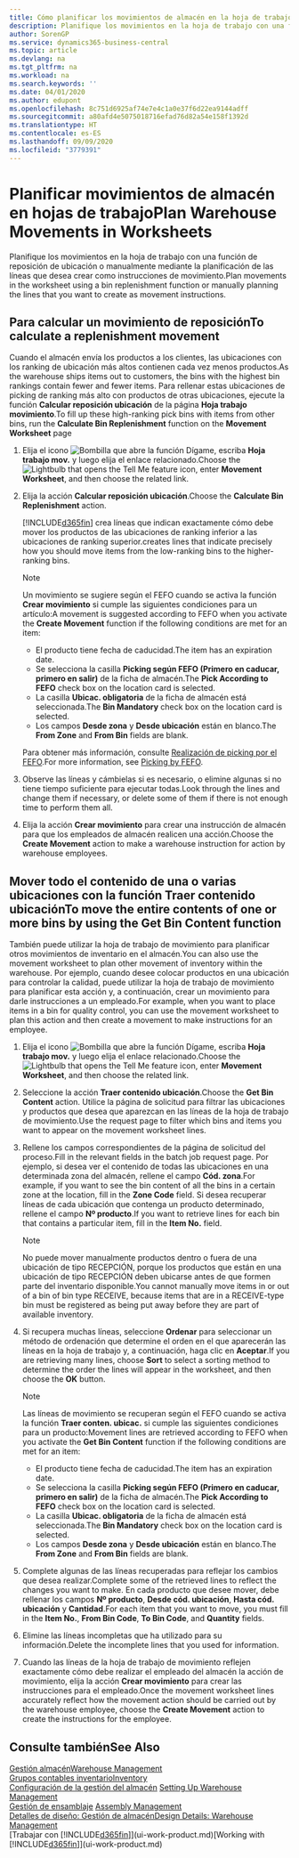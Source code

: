 ```yaml
---
title: Cómo planificar los movimientos de almacén en la hoja de trabajo | Documentos de Microsoft
description: Planifique los movimientos en la hoja de trabajo con una función de reposición de ubicación o manualmente mediante la planificación de las líneas que desea crear como instrucciones de movimiento.
author: SorenGP
ms.service: dynamics365-business-central
ms.topic: article
ms.devlang: na
ms.tgt_pltfrm: na
ms.workload: na
ms.search.keywords: ''
ms.date: 04/01/2020
ms.author: edupont
ms.openlocfilehash: 8c751d6925af74e7e4c1a0e37f6d22ea9144adff
ms.sourcegitcommit: a80afd4e5075018716efad76d82a54e158f1392d
ms.translationtype: HT
ms.contentlocale: es-ES
ms.lasthandoff: 09/09/2020
ms.locfileid: "3779391"
---
```

# <a name="plan-warehouse-movements-in-worksheets"></a><span data-ttu-id="12768-103">Planificar movimientos de almacén en hojas de trabajo</span><span class="sxs-lookup"><span data-stu-id="12768-103">Plan Warehouse Movements in Worksheets</span></span>
<span data-ttu-id="12768-104">Planifique los movimientos en la hoja de trabajo con una función de reposición de ubicación o manualmente mediante la planificación de las líneas que desea crear como instrucciones de movimiento.</span><span class="sxs-lookup"><span data-stu-id="12768-104">Plan movements in the worksheet using a bin replenishment function or manually planning the lines that you want to create as movement instructions.</span></span>  

## <a name="to-calculate-a-replenishment-movement"></a><span data-ttu-id="12768-105">Para calcular un movimiento de reposición</span><span class="sxs-lookup"><span data-stu-id="12768-105">To calculate a replenishment movement</span></span>  
<span data-ttu-id="12768-106">Cuando el almacén envía los productos a los clientes, las ubicaciones con los ranking de ubicación más altos contienen cada vez menos productos.</span><span class="sxs-lookup"><span data-stu-id="12768-106">As the warehouse ships items out to customers, the bins with the highest bin rankings contain fewer and fewer items.</span></span> <span data-ttu-id="12768-107">Para rellenar estas ubicaciones de picking de ranking más alto con productos de otras ubicaciones, ejecute la función **Calcular reposición ubicación** de la página **Hoja trabajo movimiento**.</span><span class="sxs-lookup"><span data-stu-id="12768-107">To fill up these high-ranking pick bins with items from other bins, run the **Calculate Bin Replenishment** function on the **Movement Worksheet** page</span></span>

1.  <span data-ttu-id="12768-108">Elija el icono ![Bombilla que abre la función Dígame](media/ui-search/search_small.png "Dígame qué desea hacer"), escriba **Hoja trabajo mov.** y luego elija el enlace relacionado.</span><span class="sxs-lookup"><span data-stu-id="12768-108">Choose the ![Lightbulb that opens the Tell Me feature](media/ui-search/search_small.png "Tell me what you want to do") icon, enter **Movement Worksheet**, and then choose the related link.</span></span>  
2.  <span data-ttu-id="12768-109">Elija la acción **Calcular reposición ubicación**.</span><span class="sxs-lookup"><span data-stu-id="12768-109">Choose the **Calculate Bin Replenishment** action.</span></span>  

    [!INCLUDE[d365fin](includes/d365fin_md.md)] <span data-ttu-id="12768-110">crea líneas que indican exactamente cómo debe mover los productos de las ubicaciones de ranking inferior a las ubicaciones de ranking superior.</span><span class="sxs-lookup"><span data-stu-id="12768-110">creates lines that indicate precisely how you should move items from the low-ranking bins to the higher-ranking bins.</span></span>  

    > [!NOTE]  
    >  <span data-ttu-id="12768-111">Un movimiento se sugiere según el FEFO cuando se activa la función **Crear movimiento** si cumple las siguientes condiciones para un artículo:</span><span class="sxs-lookup"><span data-stu-id="12768-111">A movement is suggested according to FEFO when you activate the **Create Movement** function if the following conditions are met for an item:</span></span>  
    >   
    >  -   <span data-ttu-id="12768-112">El producto tiene fecha de caducidad.</span><span class="sxs-lookup"><span data-stu-id="12768-112">The item has an expiration date.</span></span>  
    > -   <span data-ttu-id="12768-113">Se selecciona la casilla **Picking según FEFO (Primero en caducar, primero en salir)** de la ficha de almacén.</span><span class="sxs-lookup"><span data-stu-id="12768-113">The **Pick According to FEFO** check box on the location card is selected.</span></span>  
    > -   <span data-ttu-id="12768-114">La casilla **Ubicac. obligatoria** de la ficha de almacén está seleccionada.</span><span class="sxs-lookup"><span data-stu-id="12768-114">The **Bin Mandatory** check box on the location card is selected.</span></span>  
    > -   <span data-ttu-id="12768-115">Los campos **Desde zona** y **Desde ubicación** están en blanco.</span><span class="sxs-lookup"><span data-stu-id="12768-115">The **From Zone** and **From Bin** fields are blank.</span></span>  

    <span data-ttu-id="12768-116">Para obtener más información, consulte [Realización de picking por el FEFO](warehouse-picking-by-fefo.md).</span><span class="sxs-lookup"><span data-stu-id="12768-116">For more information, see [Picking by FEFO](warehouse-picking-by-fefo.md).</span></span>  

3.  <span data-ttu-id="12768-117">Observe las líneas y cámbielas si es necesario, o elimine algunas si no tiene tiempo suficiente para ejecutar todas.</span><span class="sxs-lookup"><span data-stu-id="12768-117">Look through the lines and change them if necessary, or delete some of them if there is not enough time to perform them all.</span></span>  
4.  <span data-ttu-id="12768-118">Elija la acción **Crear movimiento** para crear una instrucción de almacén para que los empleados de almacén realicen una acción.</span><span class="sxs-lookup"><span data-stu-id="12768-118">Choose the **Create Movement** action to make a warehouse instruction for action by warehouse employees.</span></span>  

## <a name="to-move-the-entire-contents-of-one-or-more-bins-by-using-the-get-bin-content-function"></a><span data-ttu-id="12768-119">Mover todo el contenido de una o varias ubicaciones con la función Traer contenido ubicación</span><span class="sxs-lookup"><span data-stu-id="12768-119">To move the entire contents of one or more bins by using the Get Bin Content function</span></span>  
<span data-ttu-id="12768-120">También puede utilizar la hoja de trabajo de movimiento para planificar otros movimientos de inventario en el almacén.</span><span class="sxs-lookup"><span data-stu-id="12768-120">You can also use the movement worksheet to plan other movement of inventory within the warehouse.</span></span> <span data-ttu-id="12768-121">Por ejemplo, cuando desee colocar productos en una ubicación para controlar la calidad, puede utilizar la hoja de trabajo de movimiento para planificar esta acción y, a continuación, crear un movimiento para darle instrucciones a un empleado.</span><span class="sxs-lookup"><span data-stu-id="12768-121">For example, when you want to place items in a bin for quality control, you can use the movement worksheet to plan this action and then create a movement to make instructions for an employee.</span></span>  

1.  <span data-ttu-id="12768-122">Elija el icono ![Bombilla que abre la función Dígame](media/ui-search/search_small.png "Dígame qué desea hacer"), escriba **Hoja trabajo mov.** y luego elija el enlace relacionado.</span><span class="sxs-lookup"><span data-stu-id="12768-122">Choose the ![Lightbulb that opens the Tell Me feature](media/ui-search/search_small.png "Tell me what you want to do") icon, enter **Movement Worksheet**, and then choose the related link.</span></span>  
2.  <span data-ttu-id="12768-123">Seleccione la acción **Traer contenido ubicación**.</span><span class="sxs-lookup"><span data-stu-id="12768-123">Choose the **Get Bin Content** action.</span></span> <span data-ttu-id="12768-124">Utilice la página de solicitud para filtrar las ubicaciones y productos que desea que aparezcan en las líneas de la hoja de trabajo de movimiento.</span><span class="sxs-lookup"><span data-stu-id="12768-124">Use the request page to filter which bins and items you want to appear on the movement worksheet lines.</span></span>  
3.  <span data-ttu-id="12768-125">Rellene los campos correspondientes de la página de solicitud del proceso.</span><span class="sxs-lookup"><span data-stu-id="12768-125">Fill in the relevant fields in the batch job request page.</span></span> <span data-ttu-id="12768-126">Por ejemplo, si desea ver el contenido de todas las ubicaciones en una determinada zona del almacén, rellene el campo **Cód. zona**.</span><span class="sxs-lookup"><span data-stu-id="12768-126">For example, if you want to see the bin content of all the bins in a certain zone at the location, fill in the **Zone Code** field.</span></span> <span data-ttu-id="12768-127">Si desea recuperar líneas de cada ubicación que contenga un producto determinado, rellene el campo **Nº producto**.</span><span class="sxs-lookup"><span data-stu-id="12768-127">If you want to retrieve lines for each bin that contains a particular item, fill in the **Item No.** field.</span></span>  

    > [!NOTE]  
    >  <span data-ttu-id="12768-128">No puede mover manualmente productos dentro o fuera de una ubicación de tipo RECEPCIÓN, porque los productos que están en una ubicación de tipo RECEPCIÓN deben ubicarse antes de que formen parte del inventario disponible.</span><span class="sxs-lookup"><span data-stu-id="12768-128">You cannot manually move items in or out of a bin of bin type RECEIVE, because items that are in a RECEIVE-type bin must be registered as being put away before they are part of available inventory.</span></span>  

4.  <span data-ttu-id="12768-129">Si recupera muchas líneas, seleccione **Ordenar** para seleccionar un método de ordenación que determine el orden en el que aparecerán las líneas en la hoja de trabajo y, a continuación, haga clic en **Aceptar**.</span><span class="sxs-lookup"><span data-stu-id="12768-129">If you are retrieving many lines, choose **Sort** to select a sorting method to determine the order the lines will appear in the worksheet, and then choose the **OK** button.</span></span>  

    > [!NOTE]  
    >  <span data-ttu-id="12768-130">Las líneas de movimiento se recuperan según el FEFO cuando se activa la función **Traer conten. ubicac.** si cumple las siguientes condiciones para un producto:</span><span class="sxs-lookup"><span data-stu-id="12768-130">Movement lines are retrieved according to FEFO when you activate the **Get Bin Content** function if the following conditions are met for an item:</span></span>  
    >   
    >  -   <span data-ttu-id="12768-131">El producto tiene fecha de caducidad.</span><span class="sxs-lookup"><span data-stu-id="12768-131">The item has an expiration date.</span></span>  
    > -   <span data-ttu-id="12768-132">Se selecciona la casilla **Picking según FEFO (Primero en caducar, primero en salir)** de la ficha de almacén.</span><span class="sxs-lookup"><span data-stu-id="12768-132">The **Pick According to FEFO** check box on the location card is selected.</span></span>  
    > -   <span data-ttu-id="12768-133">La casilla **Ubicac. obligatoria** de la ficha de almacén está seleccionada.</span><span class="sxs-lookup"><span data-stu-id="12768-133">The **Bin Mandatory** check box on the location card is selected.</span></span>  
    > -   <span data-ttu-id="12768-134">Los campos **Desde zona** y **Desde ubicación** están en blanco.</span><span class="sxs-lookup"><span data-stu-id="12768-134">The **From Zone** and **From Bin** fields are blank.</span></span>  

5.  <span data-ttu-id="12768-135">Complete algunas de las líneas recuperadas para reflejar los cambios que desea realizar.</span><span class="sxs-lookup"><span data-stu-id="12768-135">Complete some of the retrieved lines to reflect the changes you want to make.</span></span> <span data-ttu-id="12768-136">En cada producto que desee mover, debe rellenar los campos **Nº producto**, **Desde cód. ubicación**, **Hasta cód. ubicación** y **Cantidad**.</span><span class="sxs-lookup"><span data-stu-id="12768-136">For each item that you want to move, you must fill in the **Item No.**, **From Bin Code**, **To Bin Code**, and **Quantity** fields.</span></span>  
6.  <span data-ttu-id="12768-137">Elimine las líneas incompletas que ha utilizado para su información.</span><span class="sxs-lookup"><span data-stu-id="12768-137">Delete the incomplete lines that you used for information.</span></span>  
7.  <span data-ttu-id="12768-138">Cuando las líneas de la hoja de trabajo de movimiento reflejen exactamente cómo debe realizar el empleado del almacén la acción de movimiento, elija la acción **Crear movimiento** para crear las instrucciones para el empleado.</span><span class="sxs-lookup"><span data-stu-id="12768-138">Once the movement worksheet lines accurately reflect how the movement action should be carried out by the warehouse employee, choose the **Create Movement** action to create the instructions for the employee.</span></span>  

## <a name="see-also"></a><span data-ttu-id="12768-139">Consulte también</span><span class="sxs-lookup"><span data-stu-id="12768-139">See Also</span></span>  
[<span data-ttu-id="12768-140">Gestión almacén</span><span class="sxs-lookup"><span data-stu-id="12768-140">Warehouse Management</span></span>](warehouse-manage-warehouse.md)  
[<span data-ttu-id="12768-141">Grupos contables inventario</span><span class="sxs-lookup"><span data-stu-id="12768-141">Inventory</span></span>](inventory-manage-inventory.md)  
<span data-ttu-id="12768-142">[Configuración de la gestión del almacén](warehouse-setup-warehouse.md)   </span><span class="sxs-lookup"><span data-stu-id="12768-142">[Setting Up Warehouse Management](warehouse-setup-warehouse.md)   </span></span>  
<span data-ttu-id="12768-143">[Gestión de ensamblaje](assembly-assemble-items.md)  </span><span class="sxs-lookup"><span data-stu-id="12768-143">[Assembly Management](assembly-assemble-items.md)  </span></span>  
[<span data-ttu-id="12768-144">Detalles de diseño: Gestión de almacén</span><span class="sxs-lookup"><span data-stu-id="12768-144">Design Details: Warehouse Management</span></span>](design-details-warehouse-management.md)  
<span data-ttu-id="12768-145">[Trabajar con [!INCLUDE[d365fin](includes/d365fin_md.md)]](ui-work-product.md)</span><span class="sxs-lookup"><span data-stu-id="12768-145">[Working with [!INCLUDE[d365fin](includes/d365fin_md.md)]](ui-work-product.md)</span></span>
